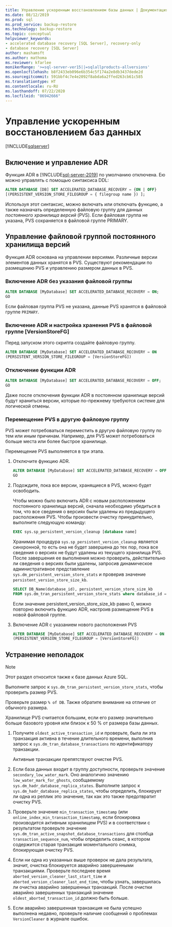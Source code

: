 ```yaml
---
title: Управление ускоренным восстановлением базы данных | Документация Майкрософт
ms.date: 08/12/2019
ms.prod: sql
ms.prod_service: backup-restore
ms.technology: backup-restore
ms.topic: conceptual
helpviewer_keywords:
- accelerated database recovery [SQL Server], recovery-only
- database recovery [SQL Server]
author: mashamsft
ms.author: mathoma
ms.reviewer: kfarlee
monikerRange: '>=sql-server-ver15||=sqlallproducts-allversions'
ms.openlocfilehash: b8f2433eb096e6b354c5f174a2e8db3437dede2d
ms.sourcegitcommit: 591bbf4c7e4e2092f8abda6a2ffed263cb61c585
ms.translationtype: HT
ms.contentlocale: ru-RU
ms.lasthandoff: 07/22/2020
ms.locfileid: "86942666"
---
```

# <a name="manage-accelerated-database-recovery"></a>Управление ускоренным восстановлением баз данных

[!INCLUDE[sqlserver](../includes/applies-to-version/sqlserver.md)]

## <a name="enabling-and-controlling-adr"></a>Включение и управление ADR

Функция ADR в [!INCLUDE[sql-server-2019](../includes/sssqlv15-md.md)] по умолчанию отключена. Ею можно управлять с помощью синтаксиса DDL:
```sql
ALTER DATABASE [DB] SET ACCELERATED_DATABASE_RECOVERY = {ON | OFF}
[(PERSISTENT_VERSION_STORE_FILEGROUP = { filegroup name }) ];

```

Используя этот синтаксис, можно включать или отключать функцию, а также назначать определенную файловую группу для данных *постоянного хранилища версий* (PVS). Если файловая группа не указана, PVS сохраняется в файловой группе PRIMARY.

## <a name="managing-the-persistent-version-store-filegroup"></a>Управление файловой группой постоянного хранилища версий
Функция ADR основана на управлении версиями. Различные версии элементов данных хранятся в PVS.
Существуют рекомендации по размещению PVS и управлению размером данных в PVS.

### <a name="to-enable-adr-without-specifying-a-filegroup"></a>Включение ADR без указания файловой группы

```sql
ALTER DATABASE [MyDatabase] SET ACCELERATED_DATABASE_RECOVERY = ON;
GO
```

Если файловая группа PVS не указана, данные PVS хранятся в файловой группе `PRIMARY`.

### <a name="to-enable-adr-and-specify-that-the-pvs-should-be-stored-in-the-versionstorefg-filegroup"></a>Включение ADR и настройка хранения PVS в файловой группе [VersionStoreFG]

Перед запуском этого скрипта создайте файловую группу.

```sql
ALTER DATABASE [MyDatabase] SET ACCELERATED_DATABASE_RECOVERY = ON
(PERSISTENT_VERSION_STORE_FILEGROUP = [VersionStoreFG])
```

### <a name="to-disable-the-adr-feature"></a>Отключение функции ADR

```sql
ALTER DATABASE [MyDatabase] SET ACCELERATED_DATABASE_RECOVERY = OFF;
GO
```

Даже после отключения функции ADR в постоянном хранилище версий будут храниться версии, которые по-прежнему требуются системе для логической отмены.

### <a name="change-the-location-of-the-pvs-to-a-different-filegroup"></a>Перемещение PVS в другую файловую группу

PVS может потребоваться переместить в другую файловую группу по тем или иным причинам. Например, для PVS может потребоваться больше места или более быстрое хранилище.

Перемещение PVS выполняется в три этапа.

1. Отключите функцию ADR.

   ```sql
   ALTER DATABASE [MyDatabase] SET ACCELERATED_DATABASE_RECOVERY = OFF;
   GO
   ```

2. Подождите, пока все версии, хранящиеся в PVS, можно будет освободить.

   Чтобы можно было включить ADR с новым расположением постоянного хранилища версий, сначала необходимо убедиться в том, что все сведения о версиях были удалены из предыдущего расположения PVS. Чтобы произвести очистку принудительно, выполните следующую команду:

   ```sql
   EXEC sys.sp_persistent_version_cleanup [database name]
   ```

   Хранимая процедура `sys.sp_persistent_version_cleanup` является синхронной, то есть она не будет завершена до тех пор, пока все сведения о версиях не будут удалены из текущего хранилища PVS.  После завершения ее выполнения можно проверить, действительно ли сведения о версиях были удалены, запросив динамическое административное представление `sys.dm_persistent_version_store_stats` и проверив значение `persistent_version_store_size_kb`.

   ```sql
   SELECT DB_Name(database_id), persistent_version_store_size_kb 
   FROM sys.dm_tran_persistent_version_store_stats where database_id = [MyDatabaseID]
   ```

   Если значение persistent_version_store_size_kb равно 0, можно повторно включить функцию ADR, настроив размещение PVS в новой файловой группе.

1. Включение ADR с указанием нового расположения PVS

   ```sql
   ALTER DATABASE [MyDatabase] SET ACCELERATED_DATABASE_RECOVERY = ON
   (PERSISTENT_VERSION_STORE_FILEGROUP = [VersionStoreFG])
   ```

## <a name="troubleshooting"></a>Устранение неполадок

> [!NOTE]
> Этот раздел относится также к базе данных Azure SQL.

Выполните запрос к `sys.dm_tran_persistent_version_store_stats`, чтобы проверить размер PVS.

Проверьте размер `% of DB`. Также обратите внимание на отличие от обычного размера.

Хранилище PVS считается большим, если его размер значительно больше базового уровня или близок к 50 % от размера базы данных. 

1. Получите `oldest_active_transaction_id` и проверьте, была ли эта транзакция активна в течение длительного времени, выполнив запрос к `sys.dm_tran_database_transactions` по идентификатору транзакции.

   Активные транзакции препятствуют очистке PVS.

1. Если база данных входит в группу доступности, проверьте значение `secondary_low_water_mark`. Оно аналогично значению `low_water_mark_for_ghosts`, сообщаемому `sys.dm_hadr_database_replica_states`. Выполните запрос к `sys.dm_hadr_database_replica_states`, чтобы определить, блокирует ли одна из реплик это значение, так как это также предотвратит очистку PVS.
1. Проверьте значение `min_transaction_timestamp` (или `online_index_min_transaction_timestamp`, если блокировка производится активным хранилищем PVS) и в соответствии с результатом проверьте значение `sys.dm_tran_active_snapshot_database_transactions` для столбца `transaction_sequence_num`, чтобы определить сеанс, в котором содержится старая транзакция моментального снимка, блокирующая очистку PVS.
1. Если ни одна из указанных выше проверок не дала результата, значит, очистка блокируется аварийно завершенными транзакциями. Проверьте последнее время `aborted_version_cleaner_last_start_time` и `aborted_version_cleaner_last_end_time`, чтобы узнать, завершилась ли очистка аварийно завершенных транзакций. После очистки аварийно завершенных транзакций значение `oldest_aborted_transaction_id` должно быть больше.
1. Если аварийно завершенная транзакция не была успешно выполнена недавно, проверьте наличие сообщений о проблемах `VersionCleaner` в журнале ошибок.

